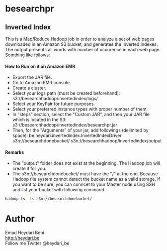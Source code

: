besearchpr
==========

## Inverted Index
This is a Map/Reduce Hadoop job in order to analyze a set of web pages downloaded in an Amazon S3 bucket, and generates the Inverted Indexes. The output presents all words with number of occurence in each web page. Somthing like follows:

#### How to Run on it on Amazon EMR
- Export the JAR file.
- Go to Amazon EMR console.
- Create a cluster.
- Select your logs path (must be created beforehand): s3://besearchhadoop/invertedindex/logs/
- Select your KeyPair for future purposes.
- Select your preferred instance types with proper number of them.
- In "steps" section, select the "Custom JAR", and then your JAR file which is located in the S3: s3://besearchhadoop/invertedindex/besearchpr.jar
- Then, for the "Arguments" of your jar, add followings (delimited by space): be.heydari.invertedindex.InvertedIndexDriver s3n://besearchdonebucket/ s3n://besearchhadoop/invertedindex/output

#### Remarks 
- The "output" folder does not exist at the beginning. The Hadoop job will create it for you.
- The s3n://besearchdonebucket/ must have the "/" at the end. Because Hadoop file system cannot detect the bucket name as a valid storage. If you want to be sure, you can conncet to your Master node using SSH and list your bucket with following command.
 
 ```bash
 hadoop fs -ls s3n://besearchdonebucket/
 ```

# Author
Emad Heydari Beni <br>
http://heydari.be <br>
Follow me Twitter @heydari_be